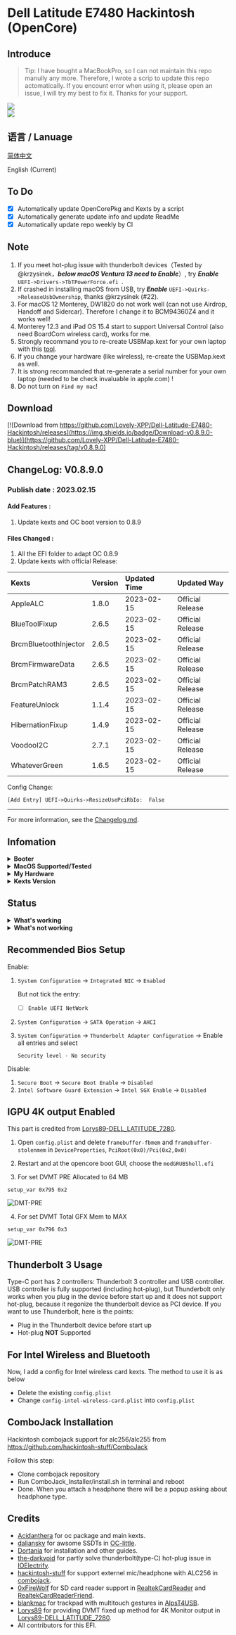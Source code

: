 # Dell Latitude E7480 Hackintosh (OpenCore)

## Introduce

> Tip: I have bought a MacBookPro, so I can not maintain this repo manully any more. Therefore, I wrote a scrip to update this repo actomatically. If you encount error when using it, please open an issue, I will try my best to fix it. Thanks for your support.

<div style="align: center">
<img src="https://raw.githubusercontent.com/Lovely-XPP/Dell-Latitude-E7480-Hackintosh/main/demo/system_info.png">
</div>


<div style="align: center">
<img src="https://raw.githubusercontent.com/Lovely-XPP/Dell-Latitude-E7480-Hackintosh/main/demo/OC_info.png">
</div>

## 语言 / Lanuage

[简体中文](https://github.com/Lovely-XPP/Dell-Latitude-E7480-Hackintosh/blob/main/README_zh.md)

English (Current)


## To Do
- [x] Automatically update OpenCorePkg and Kexts by a script
- [x] Automatically generate update info and update ReadMe
- [x] Automatically update repo weekly by CI

## Note

1. If you meet hot-plug issue with thunderbolt devices（Tested by @krzysinek，***below macOS Ventura 13 need to Enable***）, try ***Enable*** `UEFI->Drivers->TbTPowerForce.efi `.
2. If crashed in installing macOS from USB, try ***Enable*** `UEFI->Quirks->ReleaseUsbOwnership`, thanks @krzysinek (#22).
3. For macOS 12 Monterey, DW1820 do not work well (can not use Airdrop, Handoff and Sidercar). Therefore I change it to BCM94360Z4 and it works well!
4. Monterey 12.3 and iPad OS 15.4 start to support Universal Control (also need BoardCom wireless card), works for me.
5. Strongly recommand you to re-create USBMap.kext for your own laptop with this [tool](https://github.com/corpnewt/USBMap).
6. If you change your hardware (like wireless), re-create the USBMap.kext as well.
7. It is strong recommanded that re-generate a serial number for your own laptop (needed to be check invaluable in apple.com) !
8. Do not turn on `Find my mac`!



## Download
[![Download from https://github.com/Lovely-XPP/Dell-Latitude-E7480-Hackintosh/releases](https://img.shields.io/badge/Download-v0.8.9.0-blue)](https://github.com/Lovely-XPP/Dell-Latitude-E7480-Hackintosh/releases/tag/v0.8.9.0)

## ChangeLog: V0.8.9.0

### Publish date : 2023.02.15

#### Add Features :

1. Update kexts and OC boot version to  0.8.9

#### Files Changed :

1. All the EFI folder to adapt OC 0.8.9
2. Update kexts with official Release:

| Kexts          | Version                        | Updated Time       | Updated Way              |
|:----------------|:-------------------------------------------|:---------------|:----------------|
|	AppleALC	|	1.8.0	|	2023-02-15	|	Official Release	|
|	BlueToolFixup	|	2.6.5	|	2023-02-15	|	Official Release	|
|	BrcmBluetoothInjector	|	2.6.5	|	2023-02-15	|	Official Release	|
|	BrcmFirmwareData	|	2.6.5	|	2023-02-15	|	Official Release	|
|	BrcmPatchRAM3	|	2.6.5	|	2023-02-15	|	Official Release	|
|	FeatureUnlock	|	1.1.4	|	2023-02-15	|	Official Release	|
|	HibernationFixup	|	1.4.9	|	2023-02-15	|	Official Release	|
|	VoodooI2C	|	2.7.1	|	2023-02-15	|	Official Release	|
|	WhateverGreen	|	1.6.5	|	2023-02-15	|	Official Release	|


Config Change:
```
[Add Entry] UEFI->Quirks->ResizeUsePciRbIo:  False
```

-----------------------------------------------------



For more information, see the [Changelog.md](https://github.com/Lovely-XPP/Dell-Latitude-E7480-Hackintosh/blob/main/Changelog.md).

## Infomation

<details>  
<summary><strong>Booter</strong></summary>
</br>
OpenCore  0.8.0 / 0.8.1 / 0.8.2 / 0.8.3 / 0.8.4 / 0.8.5 / 0.8.6 / 0.8.7 / 0.8.8 / 0.8.9
</details>

<details>  
<summary><strong>MacOS Supported/Tested</strong></summary>
</br>
- Big Sur 11.0 - 11.7 </br>
- Monterey 12.0 - 12.5.1 beta</br>
- Ventura 13.0 beta (I am using)</br>
</details>

<details>  
<summary><strong>My Hardware</strong></summary>
</br>

| Model              | Dell Latitude E7480                        |
|:-------------------|:-------------------------------------------|
| Processor          | Intel Core i7-7700U                        |
| Graphics           | Integrated Intel HD Graphics 620           |
| Memory             | 8GB 2133MHz DDR4 * 2                       |
| Display            | 13" 2K (2560x1440) with ELAN Touchscreen   |
| Storage            | Sandisk 1T M.2 NVMe SSD                    |
| WLAN + Bluetooth   | Broadcom BCM94360Z4                        |
| Camera             | 1920x1080 FHD Webcam                       |
| Fingerprint Reader | No                                         |
| Soundcard          | Realtek ALC256                             |
| Keyboard           | Backlit Keyboard                           |
| Trackpad           | ALPS Touchpad                              |
| microSD Card Reader| Realtek RTS525A microSD card reader        |

</details>

<details>  
<summary><strong>Kexts Version</strong></summary>
</br>

| Kexts          | Version                        | Updated Time       | Updated Way              |
|:----------------|:-------------------------------------------|:---------------|:----------------|
|	AirportBrcmFixup	|	2.1.7	|	2023-02-15	|	Official Release	|
|	AirportItlwm	|	2.2.0	|	2022-12-30	|	Official Release	|
|	AlpsHID	|	1.0.0d1	|	2022-12-30	|	Official Release	|
|	AppleALC	|	1.8.0	|	2023-02-15	|	Official Release	|
|	BlueToolFixup	|	2.6.5	|	2023-02-15	|	Official Release	|
|	BrcmBluetoothInjector	|	2.6.5	|	2023-02-15	|	Official Release	|
|	BrcmFirmwareData	|	2.6.5	|	2023-02-15	|	Official Release	|
|	BrcmPatchRAM3	|	2.6.5	|	2023-02-15	|	Official Release	|
|	BrightnessKeys	|	1.0.3	|	2023-02-15	|	Official Release	|
|	CpuTscSync	|	1.1.0	|	2023-02-15	|	Official Release	|
|	ECEnabler	|	1.0.3	|	2023-02-15	|	Official Release	|
|	FeatureUnlock	|	1.1.4	|	2023-02-15	|	Official Release	|
|	HibernationFixup	|	1.4.9	|	2023-02-15	|	Official Release	|
|	IntelBluetoothFirmware	|	2.3.0	|	2023-02-15	|	Official Release	|
|	IntelBluetoothInjector	|	2.3.0	|	2023-02-15	|	Official Release	|
|	IntelMausi	|	1.0.8	|	2023-02-15	|	Official Release	|
|	Lilu	|	1.6.4	|	2023-02-15	|	Official Release	|
|	NVMeFix	|	1.1.1	|	2023-02-15	|	Official Release	|
|	RealtekCardReader	|	0.9.7	|	2022-12-30	|	Official Release	|
|	RestrictEvents	|	1.1.0	|	2023-02-15	|	Official Release	|
|	SMCBatteryManager	|	1.3.1	|	2023-02-15	|	Official Release	|
|	SMCDellSensors	|	1.3.1	|	2023-02-15	|	Official Release	|
|	SMCLightSensor	|	1.3.1	|	2023-02-15	|	Official Release	|
|	SMCProcessor	|	1.3.1	|	2023-02-15	|	Official Release	|
|	SMCSuperIO	|	1.3.1	|	2023-02-15	|	Official Release	|
|	USBMap	|	1.0	|	2022-12-30	|	USB Ports Inject	|
|	VerbStub	|	1.0.4	|	2022-12-30	|	Official Release	|
|	VirtualSMC	|	1.3.1	|	2023-02-15	|	Official Release	|
|	Voodoo PS/2 Controller	|	2.3.4	|	2023-02-15	|	Official Release	|
|	VoodooI2CHID	|	1	|	2022-12-30	|	Official Release	|
|	WhateverGreen	|	1.6.5	|	2023-02-15	|	Official Release	|
|	RealtekCardReaderFriend	|	1.0.2	|	2022-12-30	|	Official Release	|
|	VoodooI2C	|	2.7.1	|	2023-02-15	|	Official Release	|

</details>

## Status





<details>  
<summary><strong>What's working</strong></summary>
</br>

- [x] Intel HD 620 Graphics `incuding graphics acceleration`
- [x] All USB ports
- [x] HDMI/Type-C display monitor Hot-Plug fully supported(Sleep/dim after lock, audio output support)
- [x] Internal camera
- [x] WiFi （2.4 GHz / 5 GHz）
- [x] Bluetooth
- [x] Shutdown/ Reboot/ Sleep/ Wake (include Fn + insert and LID device to sleep)
- [x] All fn key work (You need to setting on bios first. Go to POST Behavior -> Fn Lock Options. Check Fn Lock and Lock mode disable/standard)  
- [x] Speakers and headphones jack
- [x] External mic/Headphone mic jack(Working with [combojack](https://github.com/hackintosh-stuff/ComboJack)) 
- [x] Intel Gigabit Ethernet
- [x] App Store
- [x] (unsure, associated with your apple account) iMessage and Facetime 
- [x] miniDP and HDMI with digital audio passthrough(If you experience cursor lags, try turning on and off one of the displays.)
- [x] Keyboard and Trackpad (support Multitouch gestures)
- [x] Airdrop , Handoff , Sidecar, Airplay and Universal Control (These features are only for Broadcom wireless card, besides, Airplay is only support for macOS 12 and Universal Control need macOS 12.3)
- [x] SD Card Reader

</details>

<details>  
<summary><strong>What's not working</strong></summary>
</br>

- [ ] Thunderbolt 3 hot-plug

</details>



## Recommended Bios Setup

Enable:

1. `System Configuration` -> `Integrated NIC` -> `Enabled`

   But not tick the entry:

   - [ ] `Enable UEFI NetWork`

2. `System Configuration` -> `SATA Operation` -> `AHCI`

3. `System Configuration` -> `Thunderbolt Adapter Configuration` -> Enable all entries and select 

   `Security level - No security`
   
   

Disable:

1. `Secure Boot` -> `Secure Boot Enable` -> `Disabled`
2. `Intel Software Guard Extension` -> `Intel SGX Enable` -> `Disabled`



## IGPU 4K output Enabled

This part is credited from [Lorys89-DELL_LATITUDE_7280](https://github.com/Lorys89/DELL_LATITUDE_7280).

1. Open `config.plist` and delete `framebuffer-fbmem` and `framebuffer-stolenmem` in `DeviceProperties`, `PciRoot(0x0)/Pci(0x2,0x0)`

2. Restart and at the opencore boot GUI, choose the `modGRUBShell.efi`


3. For set DVMT PRE Allocated to 64 MB

``setup_var 0x795 0x2``


![DMT-PRE](https://raw.githubusercontent.com/Lorys89/DELL_LATITUDE_7280/main/Screenshot/DVMT-PRE.png)



4. For set DVMT Total GFX Mem to MAX

``setup_var 0x796 0x3``


![DMT-PRE](https://raw.githubusercontent.com/Lorys89/DELL_LATITUDE_7280/main/Screenshot/DVMT-TOT.png)




## Thunderbolt 3 Usage

Type-C port has 2 controllers: Thunderbolt 3 controller and USB controller. USB controller is fully supported (including hot-plug), but Thunderbolt only works when you plug in the device before start up and it does not support hot-plug, because it regonize the thunderbolt device as PCI device. If you want to use Thunderbolt, here is the points:

- Plug in the Thunderbolt device before start up
- Hot-plug **NOT** Supported


## For Intel Wireless and Bluetooth

Now, I add a config for Intel wireless card kexts. The method to use it is as below

* Delete the existing `config.plist`
* Change `config-intel-wireless-card.plist` into `config.plist`

## ComboJack Installation

Hackintosh combojack support for alc256/alc255 from https://github.com/hackintosh-stuff/ComboJack

Follow this step:
* Clone combojack repository
* Run ComboJack_Installer/install.sh in terminal and reboot
* Done. When you attach a headphone there will be a popup asking about headphone type.

## Credits
* [Acidanthera](https://github.com/Acidanthera) for oc package and main kexts.
* [daliansky](https://github.com/daliansky) for awsome SSDTs in [OC-little](https://github.com/daliansky/OC-little).
* [Dortania](https://dortania.github.io/) for installation and other guides.
* [the-darkvoid](https://github.com/the-darkvoid) for partly solve thunderbolt(type-C) hot-plug issue in [IOElectrify](https://github.com/the-darkvoid/macOS-IOElectrify).
* [hackintosh-stuff](https://github.com/hackintosh-stuff) for support externel mic/headphone with ALC256 in [combojack](https://github.com/hackintosh-stuff/ComboJack).
* [0xFireWolf](https://github.com/0xFireWolf) for SD card reader support in [RealtekCardReader](https://github.com/0xFireWolf/RealtekCardReader) and [RealtekCardReaderFriend](https://github.com/0xFireWolf/RealtekCardReaderFriend).
* [blankmac](https://github.com/blankmac) for trackpad with multitouch gestures in [AlpsT4USB](https://github.com/blankmac/AlpsT4USB).
* [Lorys89](https://github.com/Lorys89) for providing DVMT fixed up method for 4K Monitor output in [Lorys89-DELL_LATITUDE_7280](https://github.com/Lorys89/DELL_LATITUDE_7280).
* All contributors for this EFI.
